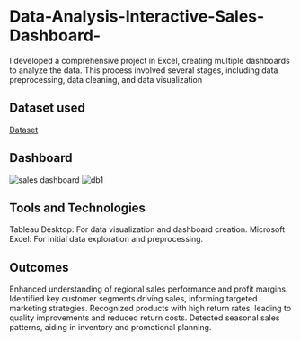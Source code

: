 # Data-Analysis-Interactive-Sales-Dashboard-
I developed a comprehensive project in Excel, creating multiple dashboards to analyze the data. This process involved several stages, including data preprocessing, data cleaning, and data visualization 
## Dataset used
<a href = "https://github.com/Harshu-1234/Data-Analysis-Interactive-Sales-Dashboard-/blob/main/Interactive%20Sales%20Dashboard%20for%20Revenue%20and%20Profit%20Analysis/Sample%20-%20Superstore.xls"> Dataset</a>
## Dashboard
![sales dashboard](https://github.com/user-attachments/assets/44d97aae-ea8e-4f9c-add7-153764716da5)
![db1](https://github.com/user-attachments/assets/25becd89-38a6-44b6-bf54-1af53afdc1de)

## Tools and Technologies
Tableau Desktop: For data visualization and dashboard creation.
Microsoft Excel: For initial data exploration and preprocessing.
## Outcomes
Enhanced understanding of regional sales performance and profit margins.
Identified key customer segments driving sales, informing targeted marketing strategies.
Recognized products with high return rates, leading to quality improvements and reduced return costs.
Detected seasonal sales patterns, aiding in inventory and promotional planning.
